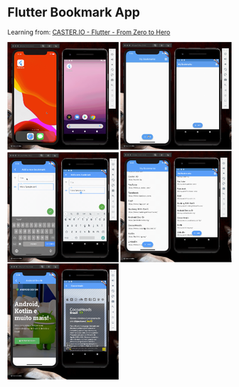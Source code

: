 # Flutter Bookmark App

Learning from: [CASTER.IO - Flutter - From Zero to Hero](https://caster.io/courses/flutter-from-zero-to-hero)

<img src="./demo/demo01.gif" width="250">

<img src="./demo/demo02.gif" width="250">

<img src="./demo/demo03.gif" width="250">

<img src="./demo/demo04.gif" width="250">

<img src="./demo/demo05.gif" width="250">


